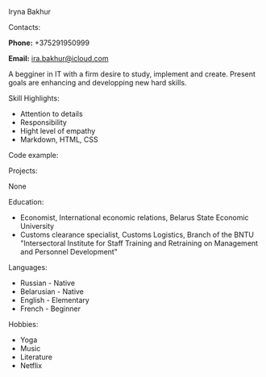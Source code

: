 Iryna Bakhur

Contacts:

**Phone:** +375291950999

**Email:** ira.bakhur@icloud.com

A begginer in IT with a firm desire to study, implement and create. Present goals are enhancing and developping new hard skills.

Skill Highlights:

- Attention to details
- Responsibility
- Hight level of empathy
- Markdown, HTML, CSS

Code example:

Projects:

None

Education:

- Economist, International economic relations, Belarus State Economic University
- Customs clearance specialist, Customs Logistics, Branch оf the BNTU "Intersectoral Institute for Staff Training and Retraining on Management and Personnel Development"

Languages:

- Russian - Native
- Belarusian - Native
- English - Elementary
- French - Beginner

Hobbies:

- Yoga
- Music
- Literature
- Netflix
